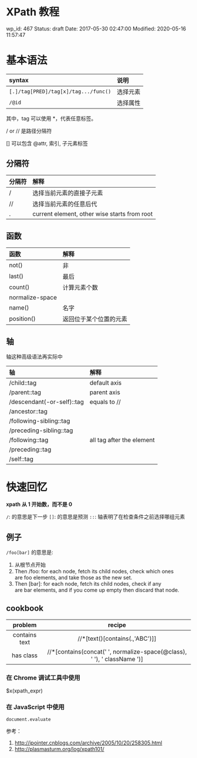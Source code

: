 # XPath 教程


wp_id: 467
Status: draft
Date: 2017-05-30 02:47:00
Modified: 2020-05-16 11:57:47


# 基本语法

|syntax|说明|
|:-----|:-----|
|`[.]/tag[PRED]/tag[x]/tag.../func()`|选择元素|
|`/@id` |选择属性|

其中，tag 可以使用 *，代表任意标签。

/ or // 是路径分隔符

[] 可以包含 @attr, 索引, 子元素标签

## 分隔符

分隔符|解释
:-----|:-----
/ |选择当前元素的直接子元素
//|选择当前元素的任意后代
.|current element, other wise starts from root

## 函数

函数|解释
:-----|:-----
not()| 非
last()| 最后 
count()| 计算元素个数
normalize-space| 
name()| 名字
position()| 返回位于某个位置的元素

## 轴

轴这种高级语法再实际中

轴|解释
:-----|:-----
/child::tag|default axis
/parent::tag|parent axis
/descendant(-or-self)::tag|equals to //
/ancestor::tag| 
/following-sibling::tag| 
/preceding-sibling::tag| 
/following::tag|all tag after the element
/preceding::tag| 
/self::tag| 

# 快速回忆

**xpath 从 1 开始数，而不是 0**

`/`: 的意思是下一步
`[]`: 的意思是预测
`::`: 轴表明了在检查条件之前选择哪组元素

## 例子

`/foo[bar]` 的意思是:

1. 从根节点开始
2. Then /foo: for each node, fetch its child nodes, check which ones are foo elements, and take those as the new set.
3. Then [bar]: for each node, fetch its child nodes, check if any are bar elements, and if you come up empty then discard that node.


## cookbook

**problem**|**recipe**
:-----:|:-----:
contains text|//*[text()[contains(.,'ABC')]]
has class|//*[contains(concat(' ', normalize-space(@class), ' '), ' className ')]

### 在 Chrome 调试工具中使用

$x(xpath_expr)

### 在 JavaScript 中使用

```
document.evaluate
```

参考：

1. http://ipointer.cnblogs.com/archive/2005/10/20/258305.html
2. http://plasmasturm.org/log/xpath101/